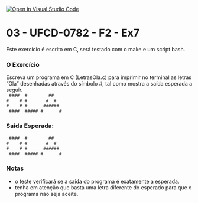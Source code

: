 [![Open in Visual Studio Code](https://classroom.github.com/assets/open-in-vscode-718a45dd9cf7e7f842a935f5ebbe5719a5e09af4491e668f4dbf3b35d5cca122.svg)](https://classroom.github.com/online_ide?assignment_repo_id=10937287&assignment_repo_type=AssignmentRepo)
# 03 - UFCD-0782 - F2 - Ex7
Este exercício é escrito em C, será testado com o make e um script bash.

### O Exercício
Escreva um programa em C (LetrasOla.c) para imprimir no terminal as letras “Ola”
desenhadas através do símbolo #, tal como mostra a saída esperada a seguir.  
` ####  #        ##`  
`#    # #       #  #`  
`#    # #      ######`  
` ####  ##### #      #`  

### Saída Esperada:
   
` ####  #        ##`  
`#    # #       #  #`  
`#    # #      ######`  
` ####  ##### #      #`   


### Notas
- o teste verificará se a saída do programa é exatamente a esperada.
- tenha em atenção que basta uma letra diferente do esperado para que o programa não seja aceite.

